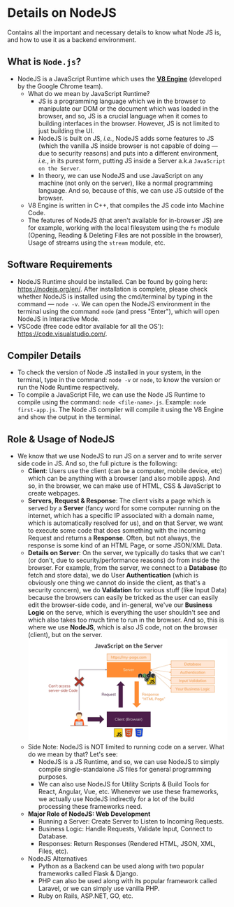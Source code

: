 # Details on NodeJS

Contains all the important and necessary details to know what Node JS is, and how to use it as a backend environment.

## What is `Node.js`?

- NodeJS is a JavaScript Runtime which uses the **[V8 Engine](https://chromium.googlesource.com/v8/v8.git)** (developed by the Google Chrome team).
  - What do we mean by JavaScript Runtime?
    - JS is a programming language which we in the browser to manipulate our DOM or the document which was loaded in the browser, and so, JS is a crucial language when it comes to building interfaces in the browser. However, JS is not limited to just building the UI.
    - NodeJS is built on JS, *i.e.*, NodeJS adds some features to JS (which the vanilla JS inside browser is not capable of doing &mdash; due to security reasons) and puts into a different environment, *i.e.*, in its purest form, putting JS inside a Server a.k.a `JavaScript on the Server`.
    - In theory, we can use NodeJS and use JavaScript on any machine (not only on the server), like a normal programming language. And so, because of this, we can use JS outside of the browser.
  - V8 Engine is written in C++, that compiles the JS code into Machine Code.
  - The features of NodeJS (that aren't available for in-browser JS) are for example, working with the local filesystem using the `fs` module (Opening, Reading & Deleting Files are not possible in the browser), Usage of streams using the `stream` module, etc.

## Software Requirements

- NodeJS Runtime should be installed. Can be found by going here: <https://nodejs.org/en/>. After installation is complete, please check whether NodeJS is installed using the cmd/terminal by typing in the command &mdash; `node -v`. We can open the NodeJS environment in the terminal using the command `node` (and press "Enter"), which will open NodeJS in Interactive Mode.
- VSCode (free code editor available for all the OS'): <https://code.visualstudio.com/>.

## Compiler Details

- To check the version of Node JS installed in your system, in the terminal, type in the command: `node -v` or `node`, to know the version or run the Node Runtime respectively.
- To compile a JavaScript File, we can use the Node JS Runtime to compile using the command: `node <file-name>.js`. Example: `node first-app.js`. The Node JS compiler will compile it using the V8 Engine and show the output in the terminal.

## Role & Usage of NodeJS

- We know that we use NodeJS to run JS on a server and to write server side code in JS. And so, the full picture is the following:
  - **Client**: Users use the client (can be a computer, mobile device, etc) which can be anything with a browser (and also mobile apps). And so, in the browser, we can make use of HTML, CSS & JavaScript to create webpages.
  - **Servers, Request & Response**: The client visits a page which is served by a **Server** (fancy word for some computer running on the internet, which has a specific IP associated with a domain name, which is automatically resolved for us), and on that Server, we want to execute some code that does something with the incoming Request and returns a **Response**. Often, but not always, the response is some kind of an HTML Page, or some JSON/XML Data.
  - **Details on Server**: On the server, we typically do tasks that we can't (or don't, due to security/performance reasons) do from inside the browser. For example, from the server, we connect to a **Database** (to fetch and store data), we do User **Authentication** (which is obviously one thing we cannot do inside the client, as that's a security concern), we do **Validation** for various stuff (like Input Data) because the browsers can easily be tricked as the user can easily edit the browser-side code, and in-general, we've our **Business Logic** on the serve, which is everything the user shouldn't see and which also takes too much time to run in the browser. And so, this is where we use **NodeJS**, which is also JS code, not on the browser (client), but on the server. ![Role & Usage of NodeJS](./images/Role%20&%20Usage%20of%20NodeJS.png)
  - Side Note: NodeJS is NOT limited to running code on a server. What do we mean by that? Let's see:
    - NodeJS is a JS Runtime, and so, we can use NodeJS to simply compile single-standalone JS files for general programming purposes.
    - We can also use NodeJS for Utility Scripts & Build Tools for React, Angular, Vue, etc. Whenever we use these frameworks, we actually use NodeJS indirectly for a lot of the build processing these frameworks need.
  - **Major Role of NodeJS: Web Development**
    - Running a Server: Create Server to Listen to Incoming Requests.
    - Business Logic: Handle Requests, Validate Input, Connect to Database.
    - Responses: Return Responses (Rendered HTML, JSON, XML, Files, etc).
  - NodeJS Alternatives
    - Python as a Backend can be used along with two popular frameworks called Flask & Django.
    - PHP can also be used along with its popular framework called Laravel, or we can simply use vanilla PHP.
    - Ruby on Rails, ASP.NET, GO, etc.
